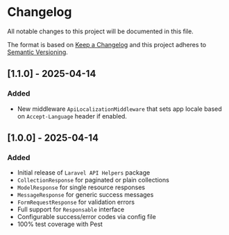 # Changelog

All notable changes to this project will be documented in this file.

The format is based on [Keep a Changelog](https://keepachangelog.com/)
and this project adheres to [Semantic Versioning](https://semver.org/).

## [1.1.0] - 2025-04-14
### Added
- New middleware `ApiLocalizationMiddleware` that sets app locale based on `Accept-Language` header if enabled.

## [1.0.0] - 2025-04-14
### Added
- Initial release of `Laravel API Helpers` package
- `CollectionResponse` for paginated or plain collections
- `ModelResponse` for single resource responses
- `MessageResponse` for generic success messages
- `FormRequestResponse` for validation errors
- Full support for `Responsable` interface
- Configurable success/error codes via config file
- 100% test coverage with Pest
